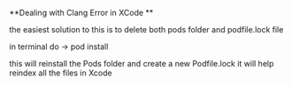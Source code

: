 **Dealing with Clang Error in XCode **


the easiest solution to this is to delete both pods folder and podfile.lock file


in terminal do → pod install

this will reinstall the Pods folder and create a new Podfile.lock it will help reindex all the files in Xcode

